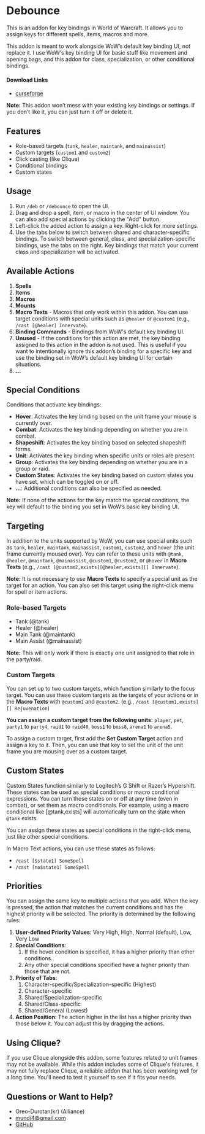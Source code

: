 # Debounce

This is an addon for key bindings in World of Warcraft. It allows you to assign keys for different spells, items, macros and more.

This addon is meant to work alongside WoW’s default key binding UI, not replace it. I use WoW's key binding UI for basic stuff like movement and opening bags, and this addon for class, specialization, or other conditional bindings.

#### Download Links
- [curseforge](https://www.curseforge.com/wow/addons/debounce)

**Note:** This addon won’t mess with your existing key bindings or settings. If you don’t like it, you can just turn it off or delete it.


## Features
- Role-based targets (`tank`, `healer`, `maintank`, and `mainassist`)
- Custom targets (`custom1` and `custom2`)
- Click casting (like Clique)
- Conditional bindings
- Custom states



## Usage
1. Run `/deb` or `/debounce` to open the UI.
2. Drag and drop a spell, item, or macro in the center of UI window. You can also add special actions by clicking the "Add" button.
3. Left-click the added action to assign a key. Right-click for more settings.
4. Use the tabs below to switch between shared and character-specific bindings. To switch between general, class, and specialization-specific bindings, use the tabs on the right. Key bindings that match your current class and specialization will be activated.



## Available Actions
1. **Spells**
2. **Items**
3. **Macros**
4. **Mounts**
5. **Macro Texts** - Macros that only work within this addon. You can use target conditions with special units such as `@healer` or `@custom1` (e.g., `/cast [@healer] Innervate`).
6. **Binding Commands** - Bindings from WoW's default key binding UI.
7. **Unused** - If the conditions for this action are met, the key binding assigned to this action in the addon is not used. This is useful if you want to intentionally ignore this addon’s binding for a specific key and use the binding set in WoW’s default key binding UI for certain situations.
8. **...**



## Special Conditions
Conditions that activate key bindings:

- **Hover**: Activates the key binding based on the unit frame your mouse is currently over.
- **Combat**: Activates the key binding depending on whether you are in combat.
- **Shapeshift**: Activates the key binding based on selected shapeshift forms.
- **Unit**: Activates the key binding when specific units or roles are present.
- **Group**: Activates the key binding depending on whether you are in a group or raid.
- **Custom States**: Activates the key binding based on custom states you have set, which can be toggled on or off.
- **...**: Additional conditions can also be specified as needed.

**Note:** If none of the actions for the key match the special conditions, the key will default to the binding you set in WoW’s basic key binding UI.



## Targeting
In addition to the units supported by WoW, you can use special units such as `tank`, `healer`, `maintank`, `mainassist`, `custom1`, `custom2`, and `hover` (the unit frame currently moused over). You can refer to these units with `@tank`, `@healer`, `@maintank`, `@mainassist`, `@custom1`, `@custom2`, or `@hover` in **Macro Texts** (e.g., `/cast [@custom2,exists][@healer,exists][] Innervate`).

**Note:** It is not necessary to use **Macro Texts** to specify a special unit as the target for an action. You can also set this target using the right-click menu for spell or item actions.

### Role-based Targets
- Tank (@tank)
- Healer (@healer)
- Main Tank (@maintank)
- Main Assist (@mainassist)

**Note:** This will only work if there is exactly one unit assigned to that role in the party/raid.


### Custom Targets
You can set up to two custom targets, which function similarly to the focus target. You can use these custom targets as the targets of your actions or in the **Macro Texts** with `@custom1` and `@custom2`. (e.g., `/cast [@custom1,exists][] Rejuvenation`)

**You can assign a custom target from the following units:** `player`, `pet`, `party1` to `party4`, `raid1` to `raid40`, `boss1` to `boss8`, `arena1` to `arena5`.

To assign a custom target, first add the **Set Custom Target** action and assign a key to it. Then, you can use that key to set the unit of the unit frame you are mousing over as a custom target.



## Custom States
Custom States function similarly to Logitech’s G Shift or Razer’s Hypershift. These states can be used as special conditions or macro conditional expressions. You can turn these states on or off at any time (even in combat), or set them as macro conditionals. For example, using a macro conditional like [@tank,exists] will automatically turn on the state when `@tank` exists.

You can assign these states as special conditions in the right-click menu, just like other special conditions.

In Macro Text actions, you can use these states as follows:

- `/cast [$state1] SomeSpell`
- `/cast [no$state1] SomeSpell`



## Priorities
You can assign the same key to multiple actions that you add. When the key is pressed, the action that matches the current conditions and has the highest priority will be selected. The priority is determined by the following rules:

1. **User-defined Priority Values**: Very High, High, Normal (default), Low, Very Low
2. **Special Conditions**:
    1. If the hover condition is specified, it has a higher priority than other conditions.
    2. Any other special conditions specified have a higher priority than those that are not.
3. **Priority of Tabs**:
    1. Character-specific/Specialization-specific (Highest)
    2. Character-specific
    3. Shared/Specialization-specific
    4. Shared/Class-specific
    5. Shared/General (Lowest)
4. **Action Position**: The action higher in the list has a higher priority than those below it. You can adjust this by dragging the actions.



## Using Clique?
If you use Clique alongside this addon, some features related to unit frames may not be available. While this addon includes some of Clique's features, it may not fully replace Clique, a reliable addon that has been working well for a long time. You'll need to test it yourself to see if it fits your needs.



## Questions or Want to Help?
- Oreo-Durotan(kr) (Alliance)
- mundi4@gmail.com
- [GitHub](https://github.com/mundi4/Debounce)

